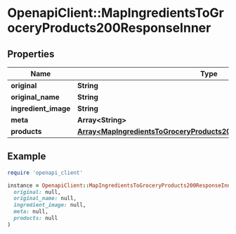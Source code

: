# OpenapiClient::MapIngredientsToGroceryProducts200ResponseInner

## Properties

| Name | Type | Description | Notes |
| ---- | ---- | ----------- | ----- |
| **original** | **String** |  |  |
| **original_name** | **String** |  |  |
| **ingredient_image** | **String** |  |  |
| **meta** | **Array&lt;String&gt;** |  |  |
| **products** | [**Array&lt;MapIngredientsToGroceryProducts200ResponseInnerProductsInner&gt;**](MapIngredientsToGroceryProducts200ResponseInnerProductsInner.md) |  |  |

## Example

```ruby
require 'openapi_client'

instance = OpenapiClient::MapIngredientsToGroceryProducts200ResponseInner.new(
  original: null,
  original_name: null,
  ingredient_image: null,
  meta: null,
  products: null
)
```

